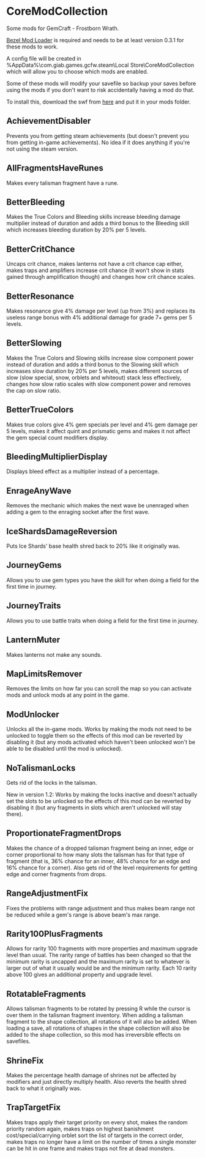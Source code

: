 # CoreModCollection
Some mods for GemCraft - Frostborn Wrath.

[Bezel Mod Loader](https://github.com/gemforce-team/BezelModLoader) is required and needs to be at least version 0.3.1 for these mods to work.

A config file will be created in %AppData%\com.giab.games.gcfw.steam\Local Store\CoreModCollection which will allow you to choose which mods are enabled.

Some of these mods will modify your savefile so backup your saves before using the mods if you don't want to risk accidentally having a mod do that.

To install this, download the swf from [here](https://github.com/ZS-NVB/CoreModCollection/releases) and put it in your mods folder.

## AchievementDisabler

Prevents you from getting steam achievements (but doesn't prevent you from getting in-game achievements). No idea if it does anything if you're not using the steam version. 

## AllFragmentsHaveRunes

Makes every talisman fragment have a rune.

## BetterBleeding

Makes the True Colors and Bleeding skills increase bleeding damage multiplier instead of duration and adds a third bonus to the Bleeding skill which increases bleeding duration by 20% per 5 levels.

## BetterCritChance

Uncaps crit chance, makes lanterns not have a crit chance cap either, makes traps and amplifiers increase crit chance (it won't show in stats gained through amplification though) and changes how crit chance scales.

## BetterResonance

Makes resonance give 4% damage per level (up from 3%) and replaces its useless range bonus with 4% additional damage for grade 7+ gems per 5 levels.

## BetterSlowing

Makes the True Colors and Slowing skills increase slow component power instead of duration and adds a third bonus to the Slowing skill which increases slow duration by 20% per 5 levels, makes different sources of slow (slow special, snow, orblets and whiteout) stack less effectively, changes how slow ratio scales with slow component power and removes the cap on slow ratio.

## BetterTrueColors

Makes true colors give 4% gem specials per level and 4% gem damage per 5 levels, makes it affect quint and prismatic gems and makes it not affect the gem special count modifiers display.

## BleedingMultiplierDisplay

Displays bleed effect as a multiplier instead of a percentage.

## EnrageAnyWave

Removes the mechanic which makes the next wave be unenraged when adding a gem to the enraging socket after the first wave.

## IceShardsDamageReversion

Puts Ice Shards' base health shred back to 20% like it originally was.

## JourneyGems

Allows you to use gem types you have the skill for when doing a field for the first time in journey.

## JourneyTraits

Allows you to use battle traits when doing a field for the first time in journey.

## LanternMuter

Makes lanterns not make any sounds.

## MapLimitsRemover

Removes the limits on how far you can scroll the map so you can activate mods and unlock mods at any point in the game.

## ModUnlocker

Unlocks all the in-game mods. Works by making the mods not need to be unlocked to toggle them so the effects of this mod can be reverted by disabling it (but any mods activated which haven't been unlocked won't be able to be disabled until the mod is unlocked).

## NoTalismanLocks

Gets rid of the locks in the talisman.

New in version 1.2: Works by making the locks inactive and doesn't actually set the slots to be unlocked so the effects of this mod can be reverted by disabling it (but any fragments in slots which aren't unlocked will stay there).

## ProportionateFragmentDrops

Makes the chance of a dropped talisman fragment being an inner, edge or corner proportional to how many slots the talisman has for that type of fragment (that is, 36% chance for an inner, 48% chance for an edge and 16% chance for a corner). Also gets rid of the level requirements for getting edge and corner fragments from drops.

## RangeAdjustmentFix

Fixes the problems with range adjustment and thus makes beam range not be reduced while a gem's range is above beam's max range.

## Rarity100PlusFragments

Allows for rarity 100 fragments with more properties and maximum upgrade level than usual. The rarity range of battles has been changed so that the minimum rarity is uncapped and the maximum rarity is set to whatever is larger out of what it usually would be and the minimum rarity. Each 10 rarity above 100 gives an additional property and upgrade level.

## RotatableFragments

Allows talisman fragments to be rotated by pressing R while the cursor is over them in the talisman fragment inventory. When adding a talisman fragment to the shape collection, all rotations of it will also be added. When loading a save, all rotations of shapes in the shape collection will also be added to the shape collection, so this mod has irreversible effects on savefiles.

## ShrineFix

Makes the percentage health damage of shrines not be affected by modifiers and just directly multiply health. Also reverts the health shred back to what it originally was.

## TrapTargetFix

Makes traps apply their target priority on every shot, makes the random priority random again, makes traps on highest banishment cost/special/carrying orblet sort the list of targets in the correct order, makes traps no longer have a limit on the number of times a single monster can be hit in one frame and makes traps not fire at dead monsters.
